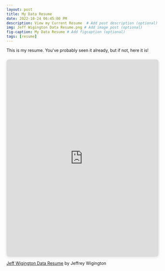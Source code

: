 ```yaml
---
layout: post
title: My Data Resume
date: 2022-10-24 06:45:00 PM
description: View my Current Resume  # Add post description (optional)
img: Jeff Wigington Data Resume.png # Add image post (optional)
fig-caption: My Data Resume # Add figcaption (optional)
tags: [resume]
---
```


This is my resume. You've probably seen it already, but if not, here it is!

<div style="position: relative; width: 100%; height: 0; padding-top: 129.4118%;
 padding-bottom: 0; box-shadow: 0 2px 8px 0 rgba(63,69,81,0.16); margin-top: 1.6em; margin-bottom: 0.9em; overflow: hidden;
 border-radius: 8px; will-change: transform;">
  <iframe loading="lazy" style="position: absolute; width: 100%; height: 100%; top: 0; left: 0; border: none; padding: 0;margin: 0;"
    src="https:&#x2F;&#x2F;www.canva.com&#x2F;design&#x2F;DAFMQEyJ5Rk&#x2F;view?embed" allowfullscreen="allowfullscreen" allow="fullscreen">
  </iframe>
</div>
<a href="https:&#x2F;&#x2F;www.canva.com&#x2F;design&#x2F;DAFMQEyJ5Rk&#x2F;view?utm_content=DAFMQEyJ5Rk&amp;utm_campaign=designshare&amp;utm_medium=embeds&amp;utm_source=link" target="_blank" rel="noopener">Jeff Wigington Data Resume</a> by Jeffrey Wigington
